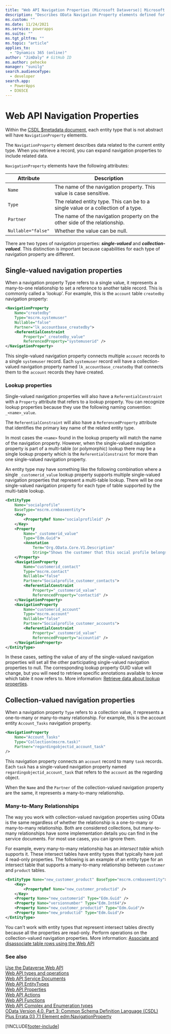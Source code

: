 ```yaml
---
title: "Web API Navigation Properties (Microsoft Dataverse)| Microsoft Docs"
description: "Describes OData Navigation Property elements defined for EntityTypes within the Dataverse Web API."
ms.custom: ""
ms.date: 11/24/2021
ms.service: powerapps
ms.suite: ""
ms.tgt_pltfrm: ""
ms.topic: "article"
applies_to: 
  - "Dynamics 365 (online)" 
author: "JimDaly" # GitHub ID
ms.author: pehecke
manager: "sunilg"
search.audienceType: 
  - developer
search.app: 
  - PowerApps
  - D365CE
---
```

# Web API Navigation Properties

Within the [CSDL $metadata document](web-api-service-documents.md#csdl-metadata-document), each entity type that is not abstract will have `NavigationProperty` elements.

The `NavigationProperty` element describes data related to the current entity type. When you retrieve a record, you can expand navigation properties to include related data.

`NavigationProperty` elements have the following attributes:


|Attribute |Description  |
|---------|---------|
|`Name`|The name of the navigation property. This value is case sensitive.|
|`Type`|The related entity type. This can be to a single value or a collection of a type.|
|`Partner`|The name of the navigation property on the other side of the relationship.|
|`Nullable="false"`|Whether the value can be null.|

There are two types of navigation properties: ***single-valued*** and ***collection-valued***. This distinction is important because capabilities for each type of navigation property are different.

## Single-valued navigation properties

When a navigation property Type refers to a single value, it represents a many-to-one relationship to set a reference to another table record. This is commonly called a 'lookup'. For example, this is the `account` table `createdby` navigation property:

```xml
<NavigationProperty 
    Name="createdby" 
    Type="mscrm.systemuser" 
    Nullable="false" 
    Partner="lk_accountbase_createdby">
    <ReferentialConstraint 
        Property="_createdby_value" 
        ReferencedProperty="systemuserid" />
</NavigationProperty>
```

This single-valued navigation property connects multiple `account` records to a single `systemuser` record. Each `systemuser` record will have a collection-valued navigation property named `lk_accountbase_createdby` that connects them to the `account` records they have created.

### Lookup properties

Single-valued navigation properties will also have a `ReferentialConstraint` with a `Property` attribute that refers to a lookup property. You can recognize lookup properties because they use the following naming convention: `_<name>_value`. 

The `ReferentialConstraint` will also have a `ReferencedProperty` attribute that identifies the primary key name of the related entity type.

In most cases the `<name>` found in the lookup property will match the name of the navigation property. However, when the single-valued navigation property is part of a multi-table (or polymorphic) lookup there may be a single lookup property which is the `ReferentialConstraint` for more than one single-valued navigation property.

An entity type may have something like the following combination where a single `_customerid_value` lookup property supports  multiple single-valued navigation properties that represent a multi-table lookup. There will be one single-valued navigation property for each type of table supported by the multi-table lookup.

```xml
<EntityType 
    Name="socialprofile" 
    BaseType="mscrm.crmbaseentity">
    <Key>
        <PropertyRef Name="socialprofileid" />
    </Key>
    <Property 
        Name="_customerid_value" 
        Type="Edm.Guid">
        <Annotation 
            Term="Org.OData.Core.V1.Description" 
            String="Shows the customer that this social profile belongs to." />
    </Property>
    <NavigationProperty 
        Name="customerid_contact" 
        Type="mscrm.contact" 
        Nullable="false" 
        Partner="Socialprofile_customer_contacts">
        <ReferentialConstraint 
            Property="_customerid_value" 
            ReferencedProperty="contactid" />
    </NavigationProperty>
    <NavigationProperty 
        Name="customerid_account" 
        Type="mscrm.account" 
        Nullable="false" 
        Partner="Socialprofile_customer_accounts">
        <ReferentialConstraint 
            Property="_customerid_value" 
            ReferencedProperty="accountid" />
    </NavigationProperty>
</EntityType>
```

In these cases, setting the value of any of the single-valued navigation properties will set all the other participating single-valued navigation properties to null. The corresponding lookup property GUID value will change, but you will need to retrieve specific annotations available to know which table it now refers to. More information: [Retrieve data about lookup properties](query-data-web-api.md#retrieve-data-about-lookup-properties).

## Collection-valued navigation properties

When a navigation property `Type` refers to a collection value, it represents a one-to-many or many-to-many relationship. For example, this is the account entity `Account_Tasks` navigation property.

```xml
<NavigationProperty 
    Name="Account_Tasks" 
    Type="Collection(mscrm.task)" 
    Partner="regardingobjectid_account_task" 
/>
```

This navigation property connects an `account` record to many `task` records. Each `task` has a single-valued navigation property named `regardingobjectid_account_task` that refers to the `account` as the regarding object.

When the `Name` and the `Partner` of the collection-valued navigation property are the same, it represents a many-to-many relationship.

### Many-to-Many Relationships

The way you work with collection-valued navigation properties using OData is the same regardless of whether the relationship is a one-to-many or many-to-many relationship. Both are considered collections, but many-to-many relationships have some implementation details you can find in the service documents. For most use cases, you can ignore them.

For example, every many-to-many relationship has an *intersect table* which supports it. These intersect tables have entity types that typically have just 4 read-only properties. The following is an example of an entity type for an intersect table that supports a many-to-many relationship between `customer` and `product` tables.

```xml
<EntityType Name="new_customer_product" BaseType="mscrm.crmbaseentity">
    <Key>
        <PropertyRef Name="new_customer_productid" />
    </Key>
    <Property Name="new_customerid" Type="Edm.Guid" />
    <Property Name="versionnumber" Type="Edm.Int64"/>
    <Property Name="new_customer_productid" Type="Edm.Guid"/>
    <Property Name="new_productid" Type="Edm.Guid"/>
</EntityType>
```

You can't work with entity types that represent intersect tables directly because all the properties are read-only. Perform operations on the collection-valued navigation properties. More information: [Associate and disassociate table rows using the Web API](associate-disassociate-entities-using-web-api.md)


### See also  

[Use the Dataverse Web API](overview.md)<br />
[Web API types and operations](web-api-types-operations.md)<br />
[Web API Service Documents](web-api-service-documents.md)<br />
[Web API EntityTypes](web-api-entitytypes.md)<br />
[Web API Properties](web-api-properties.md)<br />
[Web API Actions](web-api-actions.md)<br />
[Web API Functions](web-api-functions.md)<br />
[Web API Complex and Enumeration types](web-api-complex-enum-types.md)<br />
[OData Version 4.0. Part 3: Common Schema Definition Language (CSDL) Plus Errata 03 7.1 Element edm:NavigationProperty](https://docs.oasis-open.org/odata/odata/v4.0/errata03/os/complete/part3-csdl/odata-v4.0-errata03-os-part3-csdl-complete.html#_Toc453752537)<br />


[!INCLUDE[footer-include](../../../includes/footer-banner.md)]
